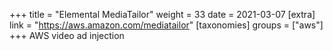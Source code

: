 +++
title = "Elemental MediaTailor"
weight = 33
date = 2021-03-07
[extra]
link = "https://aws.amazon.com/mediatailor"
[taxonomies]
groups = ["aws"]
+++
AWS video ad injection

